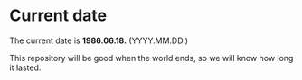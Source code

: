 # Current date

The current date is **1986.06.18.** (YYYY.MM.DD.)

This repository will be good when the world ends, so we will know how long it lasted.